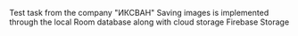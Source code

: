 Test task from the company "ИКСВАН"
Saving images is implemented through the local Room database along with cloud storage Firebase Storage
